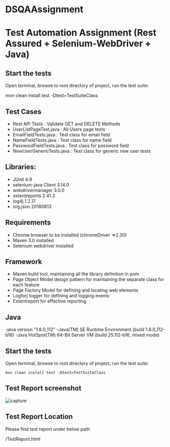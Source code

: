 # DSQAAssignment

# Test Automation Assignment (Rest Assured + Selenium-WebDriver + Java)

## Start the tests
Open terminal, browse to root directory of project, run the test suite:

mvn clean install test -Dtest=TestSuiteClass

## Test Cases
  - Rest API Tests : Validate GET and DELETE Methods
  - UserListPageTest.java : All Users page tests 
  - EmailFieldTests.java : Test class for email field
  - NameFieldTests.java : Test class for name field
  - PasswordFieldTests.java : Test class for password field
  - NewUserGenericTests.java : Test class for generic new user tests
                                    

## Libraries:

- JUnit 4.9
- selenium-java Client 3.14.0
- webdrivermanager 3.0.0
- extentreports 2.41.2
- log4j 1.2.17
- org.json 20180813



## Requirements

- Chrome browser to be installed (chromeDriver =>2.30)
- Maven 3.0 installed
- Selenium webdriver installed

## Framework
 - Maven build tool, maintaining all the library definition in pom 
 - Page Object Model design pattern for maintaining the separate class for each feature
 - Page Factory Model for defining and locating web elements
 - Logforj logger for defining and logging events
 - Extentreport for effective reporting


## Java
 -java version "1.8.0_112"
 -Java(TM) SE Runtime Environment (build 1.8.0_112-b16)
 -Java HotSpot(TM) 64-Bit Server VM (build 25.112-b16, mixed mode)
 
## Start the tests

Open terminal, browse to root directory of project, run the test suite:

	mvn clean install test -Dtest=TestSuiteClass



## Test Report screenshot

![capture](https://user-images.githubusercontent.com/45860684/53211486-39119480-3639-11e9-87ab-7c8eab143690.PNG)


## Test Report Location

Please find test report under below path 

/TestReport.html



